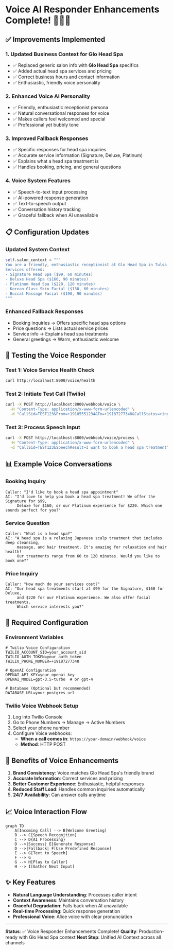 # Voice AI Responder Enhancements Complete! 🎤🤖✨

## ✅ Improvements Implemented

### 1. **Updated Business Context for Glo Head Spa**
- ✅ Replaced generic salon info with **Glo Head Spa** specifics
- ✅ Added actual head spa services and pricing
- ✅ Correct business hours and contact information
- ✅ Enthusiastic, friendly voice personality

### 2. **Enhanced Voice AI Personality**
- ✅ Friendly, enthusiastic receptionist persona
- ✅ Natural conversational responses for voice
- ✅ Makes callers feel welcomed and special
- ✅ Professional yet bubbly tone

### 3. **Improved Fallback Responses**
- ✅ Specific responses for head spa inquiries
- ✅ Accurate service information (Signature, Deluxe, Platinum)
- ✅ Explains what a head spa treatment is
- ✅ Handles booking, pricing, and general questions

### 4. **Voice System Features**
- ✅ Speech-to-text input processing
- ✅ AI-powered response generation
- ✅ Text-to-speech output
- ✅ Conversation history tracking
- ✅ Graceful fallback when AI unavailable

## 📋 Configuration Updates

### Updated System Context
```python
self.salon_context = """
You are a friendly, enthusiastic receptionist at Glo Head Spa in Tulsa.
Services offered:
- Signature Head Spa ($99, 60 minutes)
- Deluxe Head Spa ($160, 90 minutes)
- Platinum Head Spa ($220, 120 minutes)
- Korean Glass Skin Facial ($130, 60 minutes)
- Buccal Massage Facial ($190, 90 minutes)
"""
```

### Enhanced Fallback Responses
- Booking inquiries → Offers specific head spa options
- Price questions → Lists actual service prices
- Service info → Explains head spa treatments
- General greetings → Warm, enthusiastic welcome

## 🧪 Testing the Voice Responder

### Test 1: Voice Service Health Check
```bash
curl http://localhost:8000/voice/health
```

### Test 2: Initiate Test Call (Twilio)
```bash
curl -X POST http://localhost:8000/webhook/voice \
  -H "Content-Type: application/x-www-form-urlencoded" \
  -d "CallSid=TEST123&From=+19185551234&To=+19187277348&CallStatus=ringing"
```

### Test 3: Process Speech Input
```bash
curl -X POST http://localhost:8000/webhook/voice/process \
  -H "Content-Type: application/x-www-form-urlencoded" \
  -d "CallSid=TEST123&SpeechResult=I want to book a head spa treatment"
```

## 📊 Example Voice Conversations

### Booking Inquiry
```
Caller: "I'd like to book a head spa appointment"
AI: "I'd love to help you book a head spa treatment! We offer the Signature for $99, 
     Deluxe for $160, or our Platinum experience for $220. Which one sounds perfect for you?"
```

### Service Question
```
Caller: "What is a head spa?"
AI: "A head spa is a relaxing Japanese scalp treatment that includes deep cleansing, 
     massage, and hair treatment. It's amazing for relaxation and hair health! 
     Our treatments range from 60 to 120 minutes. Would you like to book one?"
```

### Price Inquiry
```
Caller: "How much do your services cost?"
AI: "Our head spa treatments start at $99 for the Signature, $160 for Deluxe, 
     and $220 for our Platinum experience. We also offer facial treatments. 
     Which service interests you?"
```

## 🔧 Required Configuration

### Environment Variables
```env
# Twilio Voice Configuration
TWILIO_ACCOUNT_SID=your_account_sid
TWILIO_AUTH_TOKEN=your_auth_token
TWILIO_PHONE_NUMBER=+19187277348

# OpenAI Configuration
OPENAI_API_KEY=your_openai_key
OPENAI_MODEL=gpt-3.5-turbo  # or gpt-4

# Database (Optional but recommended)
DATABASE_URL=your_postgres_url
```

### Twilio Voice Webhook Setup
1. Log into Twilio Console
2. Go to Phone Numbers → Manage → Active Numbers
3. Select your phone number
4. Configure Voice webhooks:
   - **When a call comes in**: `https://your-domain/webhook/voice`
   - **Method**: HTTP POST

## 🚀 Benefits of Voice Enhancements

1. **Brand Consistency**: Voice matches Glo Head Spa's friendly brand
2. **Accurate Information**: Correct services and pricing
3. **Better Customer Experience**: Enthusiastic, helpful responses
4. **Reduced Staff Load**: Handles common inquiries automatically
5. **24/7 Availability**: Can answer calls anytime

## 📈 Voice Interaction Flow

```mermaid
graph TD
    A[Incoming Call] --> B[Welcome Greeting]
    B --> C[Speech Recognition]
    C --> D{AI Processing}
    D -->|Success| E[Generate Response]
    D -->|Fallback| F[Use Predefined Response]
    E --> G[Text to Speech]
    F --> G
    G --> H[Play to Caller]
    H --> I[Gather Next Input]
```

## ✨ Key Features

- **Natural Language Understanding**: Processes caller intent
- **Context Awareness**: Maintains conversation history
- **Graceful Degradation**: Falls back when AI unavailable
- **Real-time Processing**: Quick response generation
- **Professional Voice**: Alice voice with clear pronunciation

---

**Status**: ✅ Voice Responder Enhancements Complete!
**Quality**: Production-ready with Glo Head Spa context
**Next Step**: Unified AI Context across all channels
